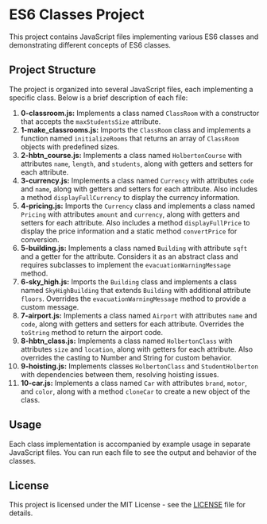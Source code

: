 # ES6 Classes Project

This project contains JavaScript files implementing various ES6 classes and demonstrating different concepts of ES6 classes.

## Project Structure

The project is organized into several JavaScript files, each implementing a specific class. Below is a brief description of each file:

1. **0-classroom.js:** Implements a class named `ClassRoom` with a constructor that accepts the `maxStudentsSize` attribute.
2. **1-make_classrooms.js:** Imports the `ClassRoom` class and implements a function named `initializeRooms` that returns an array of `ClassRoom` objects with predefined sizes.
3. **2-hbtn_course.js:** Implements a class named `HolbertonCourse` with attributes `name`, `length`, and `students`, along with getters and setters for each attribute.
4. **3-currency.js:** Implements a class named `Currency` with attributes `code` and `name`, along with getters and setters for each attribute. Also includes a method `displayFullCurrency` to display the currency information.
5. **4-pricing.js:** Imports the `Currency` class and implements a class named `Pricing` with attributes `amount` and `currency`, along with getters and setters for each attribute. Also includes a method `displayFullPrice` to display the price information and a static method `convertPrice` for conversion.
6. **5-building.js:** Implements a class named `Building` with attribute `sqft` and a getter for the attribute. Considers it as an abstract class and requires subclasses to implement the `evacuationWarningMessage` method.
7. **6-sky_high.js:** Imports the `Building` class and implements a class named `SkyHighBuilding` that extends `Building` with additional attribute `floors`. Overrides the `evacuationWarningMessage` method to provide a custom message.
8. **7-airport.js:** Implements a class named `Airport` with attributes `name` and `code`, along with getters and setters for each attribute. Overrides the `toString` method to return the airport code.
9. **8-hbtn_class.js:** Implements a class named `HolbertonClass` with attributes `size` and `location`, along with getters for each attribute. Also overrides the casting to Number and String for custom behavior.
10. **9-hoisting.js:** Implements classes `HolbertonClass` and `StudentHolberton` with dependencies between them, resolving hoisting issues.
11. **10-car.js:** Implements a class named `Car` with attributes `brand`, `motor`, and `color`, along with a method `cloneCar` to create a new object of the class.

## Usage

Each class implementation is accompanied by example usage in separate JavaScript files. You can run each file to see the output and behavior of the classes.

## License

This project is licensed under the MIT License - see the [LICENSE](LICENSE) file for details.
